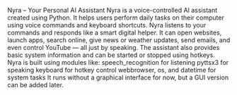 Nyra – Your Personal AI Assistant
Nyra is a voice-controlled AI assistant created using Python. It helps users perform daily tasks on their computer using voice commands and keyboard shortcuts. Nyra listens to your commands and responds like a smart digital helper.
It can open websites, launch apps, search online, give news or weather updates, send emails, and even control YouTube — all just by speaking. The assistant also provides basic system information and can be started or stopped using hotkeys.
Nyra is built using modules like:
speech_recognition for listening
pyttsx3 for speaking
keyboard for hotkey control
webbrowser, os, and datetime for system tasks
It runs without a graphical interface for now, but a GUI version can be added later.
